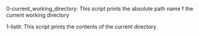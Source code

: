 0-current_working_directory: This script prints the absolute path name f the current working directory

1-listit: This script prints the contents of the current directory
